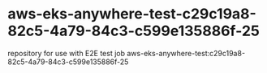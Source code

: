 # aws-eks-anywhere-test-c29c19a8-82c5-4a79-84c3-c599e135886f-25
repository for use with E2E test job aws-eks-anywhere-test:c29c19a8-82c5-4a79-84c3-c599e135886f-25
